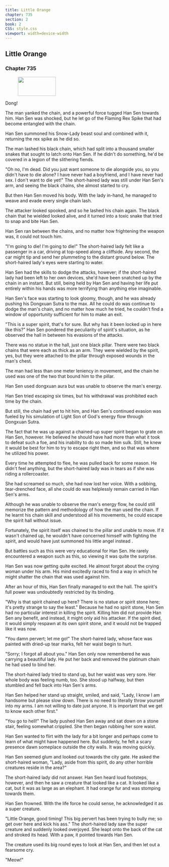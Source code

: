 ```yaml
---
title: Little Orange
chapter: 735
section: 2
book: 2
CSS: style.css
viewport: width=device-width
---
```


## Little Orange

### Chapter 735

<figure>
	<img src="../Images/gem.gif" alt="" id="gem" width="120" height="60" />
</figure>

Dong!

The man yanked the chain, and a powerful force tugged Han Sen towards him. Han Sen was shocked, but he let go of the Flaming Rex Spike that had become entangled with the chain.

Han Sen summoned his Snow-Lady beast soul and combined with it, returning the rex spike as he did so.

The man lashed his black chain, which had split into a thousand smaller snakes that sought to latch onto Han Sen. If he didn't do something, he'd be covered in a legion of the slithering fiends.

"Oh no, I'm dead. Did you just want someone to die alongside you, so you didn't have to die alone? I have never had a boyfriend, and I have never had sex. I don't want to die yet!" The short-haired lady was still under Han Sen's arm, and seeing the black chains, she almost started to cry.

But then Han Sen moved his body. With the lady in-hand, he managed to weave and evade every single chain lash.

The attacker looked spooked, and so he lashed his chain again. The black chain that he wielded looked alive, and it turned into a toxic snake that tried to snap and bite Han Sen.

Han Sen ran between the chains, and no matter how frightening the weapon was, it could not touch him.

"I'm going to die! I'm going to die!" The short-haired lady felt like a passenger in a car, driving at top-speed along a cliffside. Any second, the car might tip and send her plummeting to the distant ground below. The short-haired lady's eyes were starting to water.

Han Sen had the skills to dodge the attacks, however; if the short-haired lady had been left to her own devices, she'd have been snatched up by the chain in an instant. But still, being held by Han Sen and having her life put entirely within his hands was more terrifying than anything else imaginable.

Han Sen's face was starting to look gloomy, though, and he was already pushing his Dongxuan Sutra to the max. All he could do was continue to dodge the man's chain, and no matter how much he tried, he couldn't find a window of opportunity sufficient for him to make an exit.

"This is a super spirit, that's for sure. But why has it been locked up in here like this?" Han Sen pondered the peculiarity of spirit's situation, as he observed the hall in between his evasions of the attacks.

There was no statue in the hall, just one black pillar. There were two black chains that were each as thick as an arm. They were wielded by the spirit, yes, but they were attached to the pillar through exposed wounds in the man's chest.

The man had less than one meter leniency in movement, and the chain he used was one of the two that bound him to the pillar.

Han Sen used dongxuan aura but was unable to observe the man's energy.

Han Sen tried escaping six times, but his withdrawal was prohibited each time by the chain.

But still, the chain had yet to hit him, and Han Sen's continued evasion was fueled by his simulation of Light Son of God's energy flow through Dongxuan Sutra.

The fact that he was up against a chained-up super spirit began to grate on Han Sen, however. He believed he should have had more than what it took to defeat such a foe, and his inability to do so made him sulk. Still, he knew it would be best for him to try to escape right then, and so that was where he utilized his power.

Every time he attempted to flee, he was pulled back for some reason. He didn't feel anything, but the short-haired lady was in tears as if she was riding a rollercoaster.

She had screamed so much, she had now lost her voice. With a sobbing, tear-drenched face, all she could do was helplessly remain carried in Han Sen's arms.

Although he was unable to observe the man's energy flow, he could still memorize the pattern and methodology of how the man used the chain. If he learnt his chain skill and understood all his movements, he could escape the spirit hall without issue.

Fortunately, the spirit itself was chained to the pillar and unable to move. If it wasn't chained up, he wouldn't have concerned himself with fighting the spirit, and would have just summoned his little angel instead .

But battles such as this were very educational for Han Sen. He rarely encountered a weapon such as this, so viewing it was quite the surprise.

Han Sen was now getting quite excited. He almost forgot about the crying woman under his arm. His mind excitedly raced to find a way in which he might shatter the chain that was used against him.

After an hour of this, Han Sen finally managed to exit the hall. The spirit's full power was undoubtedly restricted by its binding.

"Why is that spirit chained up here? There is no statue or spirit stone here; it's pretty strange to say the least." Because he had no spirit stone, Han Sen had no particular interest in killing the spirit. Killing him did not provide Han Sen any benefit, and instead, it might only aid his attacker. If the spirit died, it would simply respawn at its own spirit stone, and it would not be trapped like it was now.

"You damn pervert; let me go!" The short-haired lady, whose face was painted with dried-up tear marks, felt her waist begin to hurt.

"Sorry; I forgot all about you." Han Sen only now remembered he was carrying a beautiful lady. He put her back and removed the platinum chain he had used to bind her.

The short-haired lady tried to stand up, but her waist was very sore. Her whole body was feeling numb, too. She stood up halfway, but then stumbled and fell back into Han Sen's arms.

Han Sen helped her stand up straight, smiled, and said, "Lady, I know I am handsome but please slow down. There is no need to literally throw yourself into my arms. I am not willing to date just anyone. It is important that we get to know each other first."

"You go to hell!" The lady pushed Han Sen away and sat down on a stone stair, feeling somewhat crippled. She then began rubbing her sore waist.

Han Sen wanted to flirt with the lady for a bit longer and perhaps come to learn of what might have happened here. But suddenly, he felt a scary presence dawn someplace outside the city walls. It was moving quickly.

Han Sen seemed glum and looked out towards the city gate. He asked the short-haired woman, "Lady, aside from this spirit, do any other horrible creatures reside in the area?"

The short-haired lady did not answer. Han Sen heard loud footsteps, however, and then he saw a creature that looked like a cat. It looked like a cat, but it was as large as an elephant. It had orange fur and was stomping towards them.

Han Sen frowned. With the life force he could sense, he acknowledged it as a super creature.

"Little Orange, good timing! This big pervert has been trying to bully me; so get over here and kick his ass." The short-haired lady saw the super creature and suddenly looked overjoyed. She leapt onto the back of the cat and stroked its head. With a paw, it pointed towards Han Sen.

The creature used its big round eyes to look at Han Sen, and then let out a fearsome cry.

"Meow!"